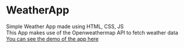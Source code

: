 # WeatherApp
Simple Weather App made using HTML, CSS, JS <br />
This App makes use of the Openweathermap API to fetch weather data <br />
[You can see the demo of the app here](https://aasimalikhan.github.io/WeatherApp.github.io/ "Weather App")<br />

